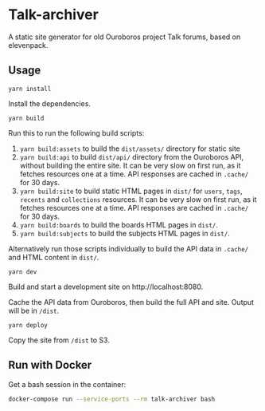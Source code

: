# Talk-archiver
A static site generator for old Ouroboros project Talk forums, based on elevenpack.

## Usage

```
yarn install
```

Install the dependencies.

```
yarn build
```

Run this to run the following build scripts:
1. `yarn build:assets` to build the `dist/assets/` directory for static site
0. `yarn build:api` to build `dist/api/` directory from the Ouroboros API, without building the entire site. It can be very slow on first run, as it fetches resources one at a time. API responses are cached in `.cache/` for 30 days.
0. `yarn build:site` to build static HTML pages in `dist/` for `users`, `tags`, `recents` and `collections` resources.
It can be very slow on first run, as it fetches resources one at a time. API responses are cached in `.cache/` for 30 days.
0. `yarn build:boards` to build the boards HTML pages in `dist/`.
0. `yarn build:subjects` to build the subjects HTML pages in `dist/`.

Alternatively run those scripts individually to build the API data in `.cache/` and HTML content in `dist/`.

```
yarn dev
```

Build and start a development site on http://localhost:8080.

Cache the API data from Ouroboros, then build the full API and site. Output will be in `/dist`.

```
yarn deploy
```

Copy the site from `/dist` to S3.

## Run with Docker

Get a bash session in the container:
``` bash
docker-compose run --service-ports --rm talk-archiver bash
```
